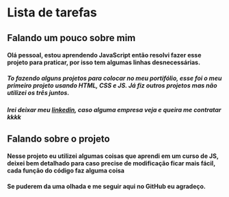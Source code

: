 # Lista de tarefas
 
## Falando um pouco sobre mim
 
#### Olá pessoal, estou aprendendo JavaScript então resolvi fazer esse projeto para praticar, por isso tem algumas linhas desnecessárias.
##### To fazendo alguns projetos para colocar no meu portifólio, esse foi o meu primeiro projeto usando HTML, CSS e JS. Já fiz outros projetos mas não utilizei os três juntos.
##### Irei deixar meu [linkedin](https://www.linkedin.com/in/aldenor-lucas-667747243/), caso alguma empresa veja e queira me contratar kkkk

## Falando sobre o projeto

#### Nesse projeto eu utilizei algumas coisas que aprendi em um curso de JS, deixei bem detalhado para caso precise de modificação ficar mais fácil, cada função do código faz alguma coisa

#### Se puderem da uma olhada e me seguir aqui no GitHub eu agradeço.
